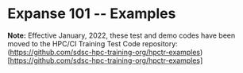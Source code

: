 # Expanse 101 -- Examples

**Note:** Effective January, 2022, these test and demo codes have been moved to the HPC/CI Training Test Code repository:  
(https://github.com/sdsc-hpc-training-org/hpctr-examples)[https://github.com/sdsc-hpc-training-org/hpctr-examples]
